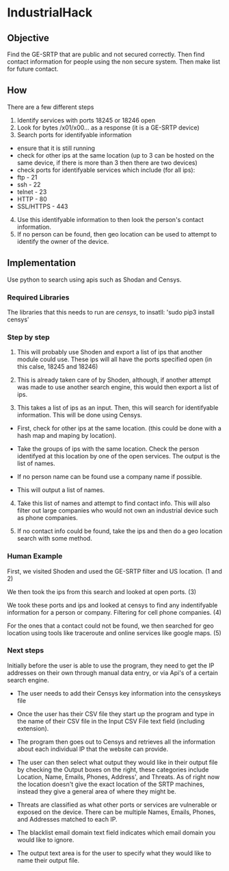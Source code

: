 # IndustrialHack

## Objective

Find the GE-SRTP that are public and not secured correctly. Then find contact 
information for people using the non secure system. Then make list for future 
contact.

## How

There are a few different steps

1. Identify services with ports 18245 or 18246 open
2. Look for bytes /x01/x00... as a response (it is a GE-SRTP device)
3. Search ports for identifyable information
  * ensure that it is still running
  * check for other ips at the same location (up to 3 can be hosted on the same 
  device, if there is more than 3 then there are two devices)
  * check ports for identifyable services which include (for all ips):
   * ftp - 21
   * ssh - 22
   * telnet - 23
   * HTTP - 80
   * SSL/HTTPS - 443
4. Use this identifyable information to then look the person's contact 
information.
5. If no person can be found, then geo location can be used to attempt to 
identify the owner of the device.

## Implementation

Use python to search using apis such as Shodan and Censys.

### Required Libraries

The libraries that this needs to run are *censys*, to insatll: 'sudo pip3 install
censys'

### Step by step

1. This will probably use Shoden and export a list of ips that another module 
could use. These ips will all have the ports specified open (in this calse, 18245 
and 18246)

2. This is already taken care of by Shoden, although, if another attempt was 
made to use another search engine, this would then export a list of ips.

3. This takes a list of ips as an input. Then, this will search for identifyable 
information. This will be done using Censys.

  - First, check for other ips at the same location. (this could be done with 
  a hash map and maping by location).
  
  - Take the groups of ips with the same location. Check the person identifyed 
  at this location by one of the open services. The output is the list of names.
  
  - If no person name can be found use a company name if possible.
  
  - This will output a list of names.
  
4. Take this list of names and attempt to find contact info. This will also 
filter out large companies who would not own an industrial device such as 
phone companies.

5. If no contact info could be found, take the ips and then do a geo location 
search with some method.

### Human Example

First, we visited Shoden and used the GE-SRTP filter and US location. (1 and 2)

We then took the ips from this search and looked at open ports. (3)

We took these ports and ips and looked at censys to find any indentifyable 
information for a person or company. Filtering for cell phone companies. (4)

For the ones that a contact could not be found, we then searched for geo 
location using tools like traceroute and online services like google maps. (5)

### Next steps

Initially before the user is able to use the program, they need to get the IP addresses
on their own through manual data entry, or via Api's of a certain search engine.  

- The user needs to add their Censys key information into the censyskeys file

- Once the user has their CSV file they start up the program and type in the name of their CSV file 
in the Input CSV File text field (including extension).  

- The program then goes out to Censys and retrieves all the information about each 
individual IP that the website can provide.

- The user can then select what output they would like in their output file by checking the Output boxes on the right, 
these categories include Location, Name, Emails, Phones, Address', and Threats.  As of
right now the location doesn't give the exact location of the SRTP machines, instead they
give a general area of where they might be.  

- Threats are classified as what other ports or services are vulnerable or exposed on the device.  There can be multiple Names, Emails, 
Phones, and Addresses matched to each IP.  

- The blacklist email domain text field indicates which email domain you would like to ignore.  

- The output text area is for the user to specify what they would like to name their output file.